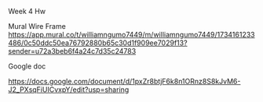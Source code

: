 Week 4 Hw



Mural Wire Frame
https://app.mural.co/t/williamngumo7449/m/williamngumo7449/1734161233486/0c50ddc50ea76792880b65c30d1f909ee7029f13?sender=u72a3beb6f4a24c7d35c24783

Google doc

https://docs.google.com/document/d/1pxZr8btjF6k8n1ORnz8S8kJvM6-J2_PXsqFiUICvxpY/edit?usp=sharing
